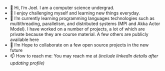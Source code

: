 - 👋 Hi, I’m Joel. I am a computer science undergrad.
- 👀 I enjoy challenging myself and learning new things everyday.
- 🌱 I’m currently learning programming languages technologies such as multithreading, parallelism, and distributed systems (MPI and Akka Actor Model). I have worked on a number of projects, a lot of which are private because they are course material. A few others are publicly available here
- 💞️ I’m Hope to collaborate on a few open source projects in the new future
- 📫 How to reach me: You may reach me at _(include linkedIn details after updating profile)_

<!---
JB-Joel/JB-Joel is a ✨ special ✨ repository because its `README.md` (this file) appears on your GitHub profile.
You can click the Preview link to take a look at your changes.
--->

